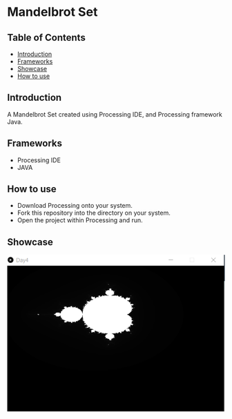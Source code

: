 # Mandelbrot Set

## Table of Contents

- [ Introduction ](#intro)
- [ Frameworks ](#frame)
- [ Showcase ](#showcase)
- [ How to use](#how)

<a name="intro"></a>
## Introduction

A Mandelbrot Set created using Processing IDE, and Processing framework Java.

<a name="frame"></a>
## Frameworks

- Processing IDE
- JAVA

<a name="how"></a>
## How to use

- Download Processing onto your system.
- Fork this repository into the directory on your system.
- Open the project within Processing and run.

<a name="how"></a>
## Showcase

![alt text](https://github.com/DawidCiechowski/MandelbrotSet/blob/master/Annotation%202020-07-15%20140021.png)

